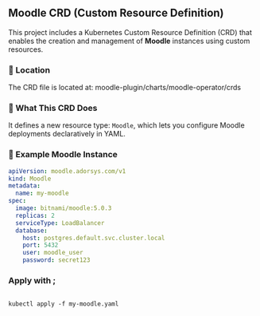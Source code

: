 ## Moodle CRD (Custom Resource Definition)

This project includes a Kubernetes Custom Resource Definition (CRD) that enables the creation and management of **Moodle** instances using custom resources.

### 📄 Location

The CRD file is located at: moodle-plugin/charts/moodle-operator/crds


### 🧩 What This CRD Does

It defines a new resource type: `Moodle`, which lets you configure Moodle deployments declaratively in YAML.

### 🧪 Example Moodle Instance

```yaml
apiVersion: moodle.adorsys.com/v1
kind: Moodle
metadata:
  name: my-moodle
spec:
  image: bitnami/moodle:5.0.3
  replicas: 2
  serviceType: LoadBalancer
  database:
    host: postgres.default.svc.cluster.local
    port: 5432
    user: moodle_user
    password: secret123
```

### Apply with ;
```

kubectl apply -f my-moodle.yaml

``` 